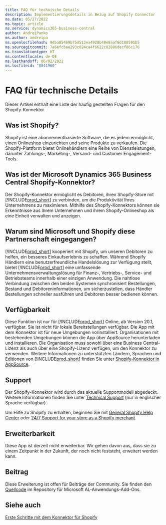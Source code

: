 ```yaml
---
title: FAQ für technische Details
description: Implementierungsdetails in Bezug auf Shopify Connector
ms.date: 05/27/2022
ms.topic: article
ms.service: dynamics365-business-central
author: AndreiPanko
ms.author: andreipa
ms.openlocfilehash: 9dba05469b75d513ea4928b49e8aaf8d188591b5
ms.sourcegitcommit: 7a6efcbae293c024ca4f6622c82886decf86c176
ms.translationtype: HT
ms.contentlocale: de-DE
ms.lasthandoff: 06/02/2022
ms.locfileid: "8841960"
---
```

# <a name="faq-for-technical-details"></a>FAQ für technische Details

Dieser Artikel enthält eine Liste der häufig gestellten Fragen für den Shopify-Konnektor.

## <a name="what-is-shopify"></a>Was ist Shopify? 

Shopify ist eine abonnementbasierte Software, die es jedem ermöglicht, einen Onlineshop einzurichten und seine Produkte zu verkaufen. Die Shopify-Plattform bietet Onlinehändlern eine Reihe von Dienstleistungen, darunter Zahlungs-, Marketing-, Versand- und Customer Engagement-Tools. 

## <a name="what-is-the-microsoft-dynamics-365-business-central-shopify-connector"></a>Was ist der Microsoft Dynamics 365 Business Central Shopify-Konnektor? 

Der Shopify-Konnektor ermöglicht es Debitoren, ihren Shopify-Store mit [!INCLUDE[prod_short](../includes/prod_short.md)] zu verbinden, um die Produktivität Ihres Unternehmens zu maximieren. Mithilfe des Shopify-Konnektors können sie Erkenntnisse aus Ihrem Unternehmen und ihrem Shopify-Onlineshop als eine Einheit verwalten und anzeigen. 

## <a name="why-did-microsoft-and-shopify-form-this-partnership"></a>Warum sind Microsoft und Shopify diese Partnerschaft eingegangen? 

[!INCLUDE[prod_short](../includes/prod_long.md)] kooperiert mit Shopify, um unseren Debitoren zu helfen, ein besseres Einkaufserlebnis zu schaffen. Während Shopify Händlern eine benutzerfreundliche Handelslösung zur Verfügung stellt, bietet [!INCLUDE[prod_short](../includes/prod_short.md)] eine umfassende Unternehmensverwaltungslösung für Finanz-, Vertriebs-, Service- und Betriebsteams innerhalb einer einzigen Anwendung. Die nahtlose Verbindung zwischen den beiden Systemen synchronisiert Bestellungen, Bestand und Debitoreninformationen, um sicherzustellen, dass Händler Bestellungen schneller ausführen und Debitoren besser bedienen können.

## <a name="availability"></a>Verfügbarkeit

Diese Funktion ist nur für [!INCLUDE[prod_short](../includes/prod_short.md)] Online, ab Version 20.1, verfügbar. Sie ist nicht für lokale Bereitstellungen verfügbar. Die App mit dem Konnektor ist für neue Umgebungen vorinstalliert. Organisationen mit bestehenden Umgebungen können die App über AppSource herunterladen und installieren. Die Organisation muss sowohl über eine Business Central-Lizenz als auch über eine Shopify-Lizenz verfügen, um den Konnektor zu verwenden. Weitere Informationen zu unterstützten Ländern, Sprachen und Editionen von [!INCLUDE[prod_short](../includes/prod_short.md)] finden Sie unter [Shopify-Konnektor in AppSource](https://go.microsoft.com/fwlink/?linkid=2196238).

## <a name="support"></a>Support

Der Shopify-Konnektor wird durch das aktuelle Supportmodell abgedeckt. Weitere Informationen finden Sie unter [Technical Support](/dynamics365/business-central/dev-itpro/administration//manage-technical-support) (nur in englischer Sprache verfügbar). 

Um Hilfe zu Shopify zu erhalten, beginnen Sie mit [General Shopify Help Center](https://help.shopify.com/) oder [24/7 Support for your store as a Shopify merchant](https://help.shopify.com/questions#/).

## <a name="extensibility"></a>Erweiterbarkeit

Diese App ist derzeit nicht erweiterbar. Wir gehen davon aus, dass sie zu einem Zeitpunkt in der Zukunft, der noch nicht feststeht, erweitert werden kann.

## <a name="contribution"></a>Beitrag

Diese Erweiterung ist offen für Beiträge der Community. Sie finden den [Quellcode](https://github.com/microsoft/ALAppExtensions/tree/main/Apps/W1/Shopify) im Repository für Microsoft AL-Anwendungs-Add-Ons.




## <a name="see-also"></a>Siehe auch

[Erste Schritte mit dem Konnektor für Shopify](get-started.md)  
